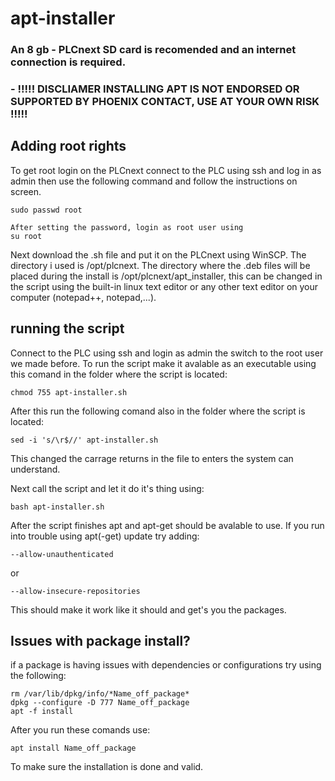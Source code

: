# apt-installer
### An 8 gb - PLCnext SD card is recomended and an internet connection is required.
### - !!!!! DISCLIAMER INSTALLING APT IS NOT ENDORSED OR SUPPORTED BY PHOENIX CONTACT, USE AT YOUR OWN RISK !!!!!
## Adding root rights
To get root login on the PLCnext connect to the PLC using ssh and log in as admin then use the following command and follow the instructions on screen.

```
sudo passwd root
```

```
After setting the password, login as root user using
su root
```

Next download the .sh file and put it on the PLCnext using WinSCP. The directory i used is /opt/plcnext.
The directory where the .deb files will be placed during the install is /opt/plcnext/apt_installer, this can be changed in the script using the built-in linux text editor or any other text editor on your computer (notepad++, notepad,...).

## running the script
Connect to the PLC using ssh and login as admin the switch to the root user we made before.
To run the script make it avalable as an executable using this comand in the folder where the script is located: 
```
chmod 755 apt-installer.sh
```
After this run the following comand also in the folder where the script is located:
```
sed -i 's/\r$//' apt-installer.sh
```
This changed the carrage returns in the file to enters the system can understand.

Next call the script and let it do it's thing using:
```
bash apt-installer.sh 
```
After the script finishes apt and apt-get should be avalable to use. If you run into trouble using apt(-get) update try adding:
```
--allow-unauthenticated
```
or
```
--allow-insecure-repositories
```
This should make it work like it should and get's you the packages.
## Issues with package install?
if a package is having issues with dependencies or configurations try using the following:
```
rm /var/lib/dpkg/info/*Name_off_package*
dpkg --configure -D 777 Name_off_package
apt -f install
```
After you run these comands use:
```
apt install Name_off_package
```
To make sure the installation is done and valid.
